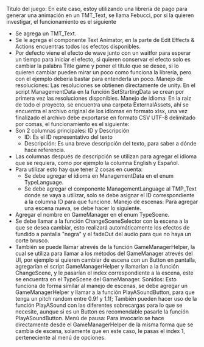 Titulo del juego: En este caso, estoy utilizando una librería de pago para generar una animación en un TMT_Text, se llama Febucci, por si la quieren investigar, el funcionamiento es el siguiente
- Se agrega un TMT_Text.
- Se le agrega el componente Text Animator, en la parte de Edit Effects & Actions encuentras todos los efectos disponibles.
- Por defecto viene el efecto de wave junto con un waitfor para esperar un tiempo para iniciar el efecto, si quieren conservar el efecto solo es cambiar la palabra Title game y poner el título que se desee, si lo quieren cambiar pueden mirar un poco como funciona la librería, pero con el ejemplo debería bastar para entenderla un poco.
Manejo de resoluciones: Las resoluciones se obtienen directamente de unity. En el script ManagementData en la función SetStartingData se crean por primera vez las resoluciones disponibles.
Manejo de idioma: En la raíz de todo el proyecto, se encuentra una carpeta ExternalAssets, ahí se encuentra el archivo original de los idiomas en formato xlsx, una vez finalizado el archivo debe exportarse en formato CSV UTF-8 delimitado por comas, el funcionamiento es el siguiente:
- Son 2 columnas principales: ID y Descripción
    - ID: Es el ID representativo del texto
    - Descripción: Es una breve descripción del texto, para saber a dónde hace referencia.
- Las columnas después de descripción se utilizan para agregar el idioma que se requiera, como por ejemplo la columna English y Español.
- Para utilizar esto hay que tener 2 cosas en cuenta:
    - Se debe agregar el idioma en ManagementData en el enum TypeLanguage.
    - Se debe agregar el componente ManagementLanguage al TMP_Text donde se vaya a utilizar, solo se debe asignar el ID correspondiente a la columna ID para que funcione.
Manejo de escenas: Para agregar una escena nueva, se debe hacer lo siguiente.
- Agregar el nombre en GameManager en el enum TypeScene.
- Se debe llamar a la función ChangeSceneSelector con la escena a la que se desea cambiar, esto realizará automáticamente los efectos de fundido a pantalla "negra" y el fadeOut del audio para que no haya un corte brusco.
- También se puede llamar atrevés de la función GameManagerHelper, la cual se utiliza para llamar a los métodos del GameManager atrevés del UI, por ejemplo si quieren cambiar de escena con un Button en pantalla, agregarían el script GameManagerHelper y llamarían a la función ChangeScene, y le pasarían el index correspondiente a la escena, este se encuentra en el TypeScene del GameManager.
Sonidos: Esto funciona de forma similar al manejo de escenas, se debe agregar un GameManagerHelper y llamar a la función PlayASoundButton, para que tenga un pitch random entre 0.9f y 1.1f; También pueden hacer uso de la función PlayASound con las diferentes sobrecargas para lo que se necesite, aunque si es un Button es recomendable pasarle la función PlayASoundButton.
Menú de pausa: Para invocarlo se hace directamente desde el GameManagerHelper de la misma forma que se cambia de escena, solamente que en este caso, le pasas el index 1, perteneciente al menú de opciones.
